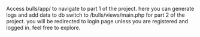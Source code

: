 Access bulls/app/ to navigate to part 1 of the project. here you can generate logs and add data to db
switch to /bulls/views/main.php for part 2 of the project. you will be redirected to login page unless you are registered and logged in. feel free to explore.
